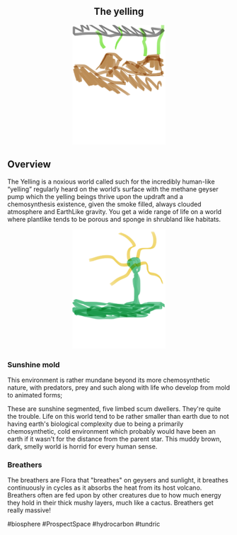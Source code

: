 <h2 align="center">The yelling
</h2>
<p align="center">
<img src="https://github.com/Insculpo/Sandbox_Galaxy/blob/Galactic/Stellar_Abyss_Setting_Bible/Photo_Directory/Yelling.png" width="210" height="270">
</p>

## Overview

The Yelling is a noxious world called such for the incredibly human-like “yelling” regularly heard on the world’s surface with the methane geyser pump which the yelling beings thrive upon the updraft and a chemosynthesis existence, given the smoke filled, always clouded atmosphere and EarthLike gravity.  You get a wide range of life on a world where plantlike tends to be porous and sponge in shrubland like habitats.  

<p align="center">
<img src="https://github.com/Insculpo/Sandbox_Galaxy/blob/Galactic/Stellar_Abyss_Setting_Bible/Photo_Directory/Sun_Mold.png" width="210" height="270">
</p>

### Sunshine mold

This environment is rather mundane beyond its more chemosynthetic nature, with predators, prey and such along with life who develop from mold to animated forms;

These are sunshine segmented, five limbed scum dwellers.  They're quite the trouble.
Life on this world tend to be rather smaller than earth due to not having earth's biological complexity due to being a primarily chemosynthetic, cold environment which probably would have been an earth if it wasn't for the distance from the parent star.  This muddy brown, dark, smelly world is horrid for every human sense.

### Breathers

The breathers are Flora that "breathes" on geysers and sunlight, it breathes continuously  in cycles as it absorbs the heat from its host volcano.  Breathers often are fed upon by other creatures due to how much energy they hold in their thick mushy layers, much like a cactus.  Breathers get really massive!

#biosphere 
#ProspectSpace 
#hydrocarbon 
#tundric 